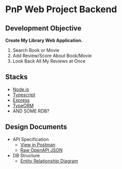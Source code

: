 # PnP Web Project Backend

## Development Objective

**Create My Library Web Application.**

1. Search Book or Movie
2. Add Review/Score About Book/Movie
3. Look Back All My Reviews at Once

## Stacks

* [Node.js](https://nodejs.org/)
* [Typescript](https://www.typescriptlang.org/)
* [Express](https://expressjs.com/)
* [TypeORM](https://typeorm.io/)
* AND SOME RDB?

## Design Documents

* API Specification
    * [View in Postman](https://www.postman.com/cryosat-geoscientist-62068423/workspace/my-workspace/api/c44990c1-325b-4681-933c-8746353ebb6b)
    * [Raw OpenAPI JSON](https://github.com/jhchoi123/PnP.Web.MyLib.Backend/blob/master/document/openapi.json)
* DB Structure
    * [Entity Relationship Diagram](https://github.com/jhchoi123/PnP.Web.MyLib.Backend/blob/master/document/ERD.png)

